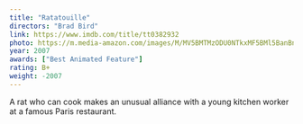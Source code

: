 ```yaml
---
title: "Ratatouille"
directors: "Brad Bird"
link: https://www.imdb.com/title/tt0382932
photo: https://m.media-amazon.com/images/M/MV5BMTMzODU0NTkxMF5BMl5BanBnXkFtZTcwMjQ4MzMzMw@@._V1_.jpg
year: 2007
awards: ["Best Animated Feature"]
rating: B+
weight: -2007
---
```


A rat who can cook makes an unusual alliance with a young kitchen worker at a famous Paris restaurant.
